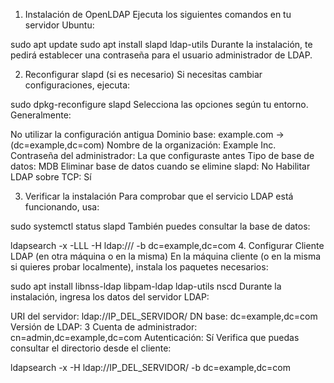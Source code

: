 1. Instalación de OpenLDAP
Ejecuta los siguientes comandos en tu servidor Ubuntu:


sudo apt update
sudo apt install slapd ldap-utils
Durante la instalación, te pedirá establecer una contraseña para el usuario administrador de LDAP.

2. Reconfigurar slapd (si es necesario)
Si necesitas cambiar configuraciones, ejecuta:


sudo dpkg-reconfigure slapd
Selecciona las opciones según tu entorno. Generalmente:

No utilizar la configuración antigua
Dominio base: example.com → (dc=example,dc=com)
Nombre de la organización: Example Inc.
Contraseña del administrador: La que configuraste antes
Tipo de base de datos: MDB
Eliminar base de datos cuando se elimine slapd: No
Habilitar LDAP sobre TCP: Sí


3. Verificar la instalación
Para comprobar que el servicio LDAP está funcionando, usa:


sudo systemctl status slapd
También puedes consultar la base de datos:


ldapsearch -x -LLL -H ldap:/// -b dc=example,dc=com
4. Configurar Cliente LDAP (en otra máquina o en la misma)
En la máquina cliente (o en la misma si quieres probar localmente), instala los paquetes necesarios:


sudo apt install libnss-ldap libpam-ldap ldap-utils nscd
Durante la instalación, ingresa los datos del servidor LDAP:

URI del servidor: ldap://IP_DEL_SERVIDOR/
DN base: dc=example,dc=com
Versión de LDAP: 3
Cuenta de administrador: cn=admin,dc=example,dc=com
Autenticación: Sí
Verifica que puedas consultar el directorio desde el cliente:


ldapsearch -x -H ldap://IP_DEL_SERVIDOR/ -b dc=example,dc=com
